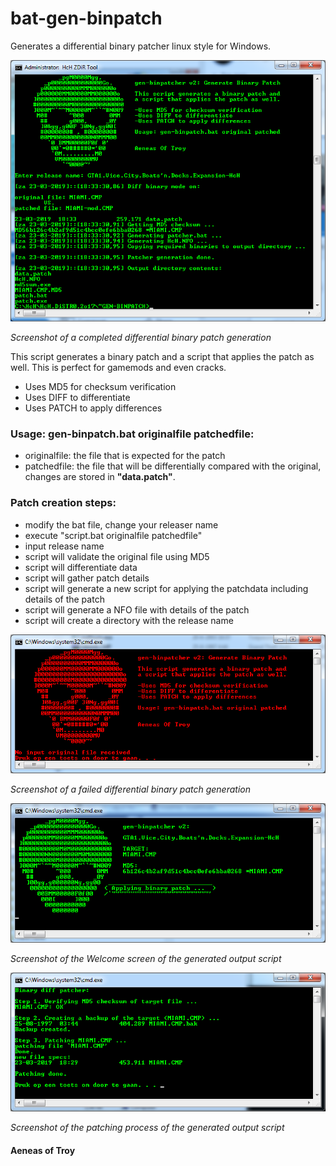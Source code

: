 # bat-gen-binpatch
Generates a differential binary patcher linux style for Windows.

![alt text](https://github.com/aeneasoftroy/bat-gen-binpatch/blob/master/gen-binpatcher_v2_diff_ok.png)

*Screenshot of a completed differential binary patch generation*

This script generates a binary patch and a script that applies the patch as well. This is perfect for gamemods and even cracks.

* Uses MD5 for checksum verification
* Uses DIFF to differentiate
* Uses PATCH to apply differences

### Usage: gen-binpatch.bat originalfile patchedfile:
* originalfile: the file that is expected for the patch
* patchedfile: the file that will be differentially compared with the original, changes are stored in **"data.patch"**.

### Patch creation steps:
* modify the bat file, change your releaser name
* execute "script.bat originalfile patchedfile"
* input release name
* script will validate the original file using MD5
* script will differentiate data
* script will gather patch details
* script will generate a new script for applying the patchdata including details of the patch
* script will generate a NFO file with details of the patch
* script will create a directory with the release name

![alt text](https://github.com/aeneasoftroy/bat-gen-binpatch/blob/master/gen-binpatcher_v2_diff_error.png)

*Screenshot of a failed differential binary patch generation*

![alt text](https://github.com/aeneasoftroy/bat-gen-binpatch/blob/master/gen-binpatcher_v2_apply_screen01.png)

*Screenshot of the Welcome screen of the generated output script*

![alt text](https://github.com/aeneasoftroy/bat-gen-binpatch/blob/master/gen-binpatcher_v2_apply_screen02.png)

*Screenshot of the patching process of the generated output script*

#### Aeneas of Troy
